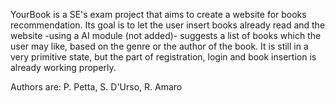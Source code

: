 YourBook is a SE's exam project that aims to create a website for books recommendation. 
Its goal is to let the user insert books already read and the website -using a AI module (not added)- suggests a list of books which the user may like, based on the genre or the author of the book.
It is still in a very primitive state, but the part of registration, login and book insertion is already working properly.

Authors are: P. Petta, S. D'Urso, R. Amaro
